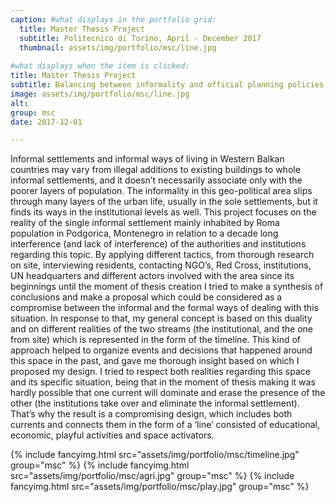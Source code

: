 ```yaml
---
caption: #what displays in the portfolio grid:
  title: Master Thesis Project
  subtitle: Politecnico di Torino, April - December 2017
  thumbnail: assets/img/portfolio/msc/line.jpg
  
#what displays when the item is clicked:
title: Master Thesis Project
subtitle: Balancing between informality and official planning policies 
image: assets/img/portfolio/msc/line.jpg
alt:
group: msc
date: 2017-12-01

---
```


Informal settlements and informal ways of living in Western Balkan countries may vary from illegal additions to existing buildings to whole informal settlements, and it doesn’t necessarily associate only with the poorer layers of population. The informality in this geo-political area slips through many layers of the urban life, usually in the sole settlements, but it finds its ways in the institutional levels as well. This project focuses on the reality of the single informal settlement mainly inhabited by Roma population in Podgorica, Montenegro in relation to a decade long interference (and lack of interference) of the authorities and institutions regarding this topic. By applying different tactics, from thorough research on site, interviewing residents, contacting NGO’s, Red Cross, institutions, UN headquarters and different actors involved with the area since its beginnings until the moment of thesis creation I tried to make a synthesis of conclusions and make a proposal which could be considered as a compromise between the informal and the formal ways of dealing with this situation. In response to that, my general concept is based on this duality and on different realities of the two streams (the institutional, and the one from site) which is represented in the form of the timeline. This kind of approach helped to organize events and decisions that happened around this space in the past, and gave me thorough insight based on which I proposed my design. I tried to respect both realities regarding this space and its specific situation, being that in the moment of thesis making it was hardly possible that one current will dominate and erase the presence of the other (the institutions take over and eliminate the informal settlement). That’s why the result is a compromising design, which includes both currents and connects them in the form of a ‘line’ consisted of educational, economic, playful activities and space activators. 

{% include fancyimg.html src="assets/img/portfolio/msc/timeline.jpg" group="msc" %}
{% include fancyimg.html src="assets/img/portfolio/msc/agri.jpg" group="msc" %}
{% include fancyimg.html src="assets/img/portfolio/msc/play.jpg" group="msc" %}
